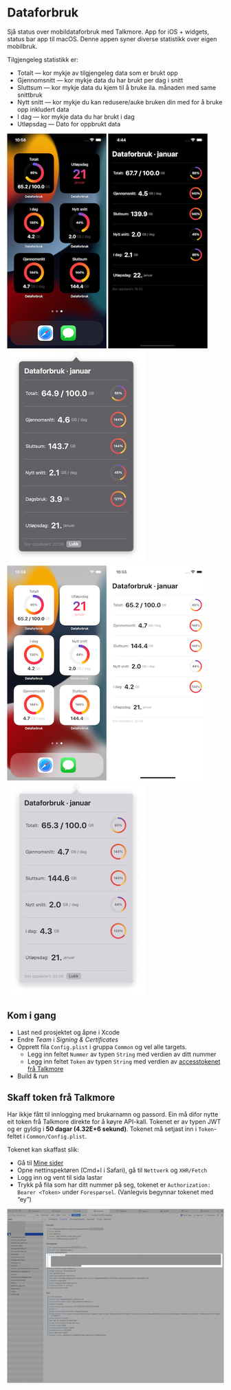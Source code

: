 # Dataforbruk

Sjå status over mobildataforbruk med Talkmore. App for iOS + widgets, status bar app til macOS. Denne appen syner diverse statistikk over eigen mobilbruk.

Tilgjengeleg statistikk er:

- Totalt — kor mykje av tilgjengeleg data som er brukt opp
- Gjennomsnitt — kor mykje data du har brukt per dag i snitt
- Sluttsum — kor mykje data du kjem til å bruke ila. månaden med same snittbruk
- Nytt snitt — kor mykje du kan redusere/auke bruken din med for å bruke opp inkludert data
- I dag — kor mykje data du har brukt i dag
- Utløpsdag — Dato for oppbrukt data

![Widgets](Resources/widgetsDark.png#gh-dark-mode-only)  ![iOS app](Resources/iOSDark.png#gh-dark-mode-only)  ![macOS app](Resources/macOSDark.png#gh-dark-mode-only)
![Widgets](Resources/widgets.png#gh-light-mode-only)  ![iOS app](Resources/iOS.png#gh-light-mode-only)  ![macOS app](Resources/macOS.png#gh-light-mode-only)

## Kom i gang

- Last ned prosjektet og åpne i Xcode
- Endre *Team* i *Signing & Certificates*
- Opprett fila `Config.plist` i gruppa `Common` og vel alle targets.
  - Legg inn feltet `Nummer` av typen `String` med verdien av ditt nummer
  - Legg inn feltet `Token` av typen `String` med verdien av [accesstokenet frå Talkmore](#skaff-token-frå-talkmore)
- Build & run

## Skaff token frå Talkmore

Har ikkje fått til innlogging med brukarnamn og passord. Ein må difor nytte eit token frå Talkmore direkte for å køyre API-kall. Tokenet er av typen JWT og er gyldig i **50 dagar (4.32E+6 sekund)**.
Tokenet må setjast inn i `Token`-feltet i `Common/Config.plist`.

Tokenet kan skaffast slik:

- Gå til [Mine sider](https://talkmore.no/login)
- Opne nettinspektøren (Cmd+I i Safari), gå til `Nettverk` og `XHR/Fetch`
- Logg inn og vent til sida lastar
- Trykk på fila som har ditt nummer på seg, tokenet er `Authorization: Bearer <Token>` under `Forespørsel`. (Vanlegvis begynnar tokenet med “ey”)

![Nettverk i nettinspektøren til Safari](Resources/inspector.png)

